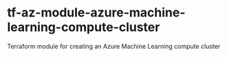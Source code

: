 # tf-az-module-azure-machine-learning-compute-cluster
Terraform module for creating an Azure Machine Learning compute cluster
